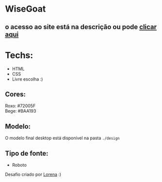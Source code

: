 # WiseGoat
## o acesso ao site está na descrição ou pode [clicar aqui](https://isaclima.github.io/DevChallenge-WiseGoat/)


# Techs: 
- HTML
- CSS
- Livre escolha :)

## Cores:
Roxo: #72005F<br>
Bege: #BAA193

## Modelo:
O modelo final desktop está disponível na pasta `./design`

## Tipo de fonte:
- Roboto


Desafio criado por  <a href="https://www.linkedin.com/in/lorenagmontes/">Lorena</a> :)
